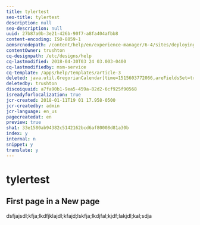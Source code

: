 ```yaml
---
title: tylertest
seo-title: tylertest
description: null
seo-description: null
uuid: 27b87a0b-3e21-426b-90f7-a8fa404afbb8
content-encoding: ISO-8859-1
aemsrcnodepath: /content/help/en/experience-manager/6-4/sites/deploying/using/tylertest
contentOwner: trushton
cq-designpath: /etc/designs/help
cq-lastmodified: 2018-04-30T03 24 03.003-0400
cq-lastmodifiedby: msm-service
cq-template: /apps/help/templates/article-3
deleted: java.util.GregorianCalendar[time=1515603772066,areFieldsSet=true,areAllFieldsSet=true,lenient=false,zone=sun.util.calendar.ZoneInfo[id="GMT",offset=0,dstSavings=0,useDaylight=false,transitions=0,lastRule=null],firstDayOfWeek=1,minimalDaysInFirstWeek=1,ERA=1,YEAR=2018,MONTH=0,WEEK_OF_YEAR=2,WEEK_OF_MONTH=2,DAY_OF_MONTH=10,DAY_OF_YEAR=10,DAY_OF_WEEK=4,DAY_OF_WEEK_IN_MONTH=2,AM_PM=1,HOUR=5,HOUR_OF_DAY=17,MINUTE=2,SECOND=52,MILLISECOND=66,ZONE_OFFSET=0,DST_OFFSET=0]
deletedby: trushton
discoiquuid: a7fa90b1-9ea5-459a-82d2-6cf925f90568
isreadyforlocalization: true
jcr-created: 2018-01-11T19 01 17.958-0500
jcr-createdby: admin
jcr-language: en_us
pagecreatedat: en
preview: true
sha1: 33e1580ab94382c5142162bcd6af80008d81a30b
index: y
internal: n
snippet: y
translate: y
---
```


# tylertest

## First page in a New page

dsfjajsdl;kfja;lkdfjklajdl;kfajd;lskfja;lkdjfal;kjdf;lakjdl;kal;sdja
